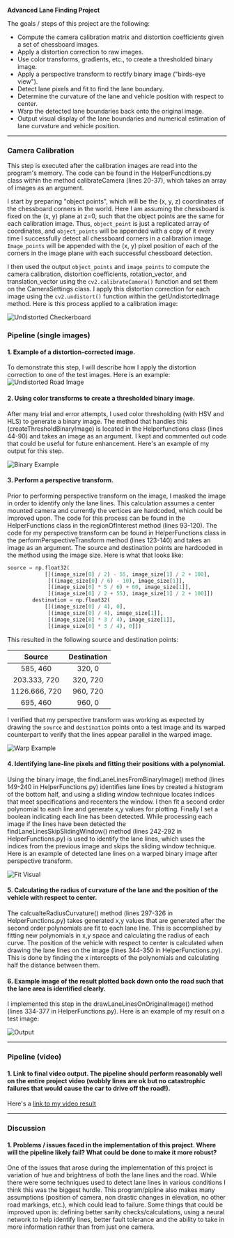 **Advanced Lane Finding Project**

The goals / steps of this project are the following:

* Compute the camera calibration matrix and distortion coefficients given a set of chessboard images.
* Apply a distortion correction to raw images.
* Use color transforms, gradients, etc., to create a thresholded binary image.
* Apply a perspective transform to rectify binary image ("birds-eye view").
* Detect lane pixels and fit to find the lane boundary.
* Determine the curvature of the lane and vehicle position with respect to center.
* Warp the detected lane boundaries back onto the original image.
* Output visual display of the lane boundaries and numerical estimation of lane curvature and vehicle position.

[//]: # (Image References)

[image1]: ./output_images/Undistort_test.png "Undistorted Checkerboard"
[image2]: ./output_images/Undistort_test2.png "Undistorted Road Image"
[image3]: ./output_images/binary_combo_test.jpg "Binary Example"
[image4]: ./output_images/warped_image_dest_points_drawn.jpg "Warp Example"
[image5]: ./output_images/lane_lines_calc.jpg "Fit Visual"
[image6]: ./output_images/lines_drawn.jpg "Output"
[video1]: ./project_video.mp4 "Video"

---


### Camera Calibration

This step is executed after the calibration images are read into the program's memory. The code can be found in the HelperFuncdtions.py class within the method calibrateCamera (lines 20-37), which takes an array of images as an argument.

I start by preparing "object points", which will be the (x, y, z) coordinates of the chessboard corners in the world. Here I am assuming the chessboard is fixed on the (x, y) plane at z=0, such that the object points are the same for each calibration image.  Thus, `object_point` is just a replicated array of coordinates, and `object_points` will be appended with a copy of it every time I successfully detect all chessboard corners in a calibration image.  `Image_points` will be appended with the (x, y) pixel position of each of the corners in the image plane with each successful chessboard detection.

I then used the output `object_points` and `image_points` to compute the camera calibration, distortion coefficients, rotation_vector, and translation_vector using the `cv2.calibrateCamera()` function and set them on the CameraSettings class. I apply this distortion correction for each image using the `cv2.undistort()` function within the getUndistortedImage method. Here is this process applied to a calibration image:

![Undistorted Checkerboard][image1]

### Pipeline (single images)

#### 1. Example of a distortion-corrected image.

To demonstrate this step, I will describe how I apply the distortion correction to one of the test images. Here is an example:
![Undistorted Road Image][image2]

#### 2. Using color transforms to create a thresholded binary image.

After many trial and error attempts, I used color thresholding (with HSV and HLS) to generate a binary image. The method that handles this (createThresholdBinaryImage) is located in the Helperfunctions class (lines 44-90) and takes an image as an argument. I kept and commented out code that could be useful for future enhancement. Here's an example of my output for this step.

![Binary Example][image3]

#### 3. Perform a perspective transform.

Prior to performing perspective transform on the image, I masked the image in order to identify only the lane lines. This calculation assumes a center mounted camera and currently the vertices are hardcoded, which could be improved upon. The code for this process can be found in the HelperFunctions class in the regionOfInterest method (lines 93-120).
The code for my perspective transform can be found in HelperFunctions class in the performPerspectiveTransform method (lines 123-140) and takes an image as an argument. The source and destination points are hardcoded in the method using the image size. Here is what that looks like:

```python
source = np.float32(
            [[(image_size[0] / 2) - 55, image_size[1] / 2 + 100],
             [((image_size[0] / 6) - 10), image_size[1]],
             [(image_size[0] * 5 / 6) + 60, image_size[1]],
             [(image_size[0] / 2 + 55), image_size[1] / 2 + 100]])
        destination = np.float32(
            [[(image_size[0] / 4), 0],
             [(image_size[0] / 4), image_size[1]],
             [(image_size[0] * 3 / 4), image_size[1]],
             [(image_size[0] * 3 / 4), 0]])
```

This resulted in the following source and destination points:

| Source        | Destination   |
|:-------------:|:-------------:|
| 585, 460      | 320, 0        |
| 203.333, 720      | 320, 720      |
| 1126.666, 720     | 960, 720      |
| 695, 460      | 960, 0        |

I verified that my perspective transform was working as expected by drawing the `source` and `destination` points onto a test image and its warped counterpart to verify that the lines appear parallel in the warped image.

![Warp Example][image4]

#### 4. Identifying lane-line pixels and fitting their positions with a polynomial.

Using the binary image, the findLaneLinesFromBinaryImage() method (lines 149-240 in HelperFunctions.py) identifies lane lines by created a histogram of the bottom half, and using a sliding window technique locates indices that meet specifications and recenters the window. I then fit a second order polynomial to each line and generate x,y values for plotting. Finally I set a boolean indicating each line has been detected. While processing each image if the lines have been detected the findLaneLinesSkipSlidingWindow() method (lines 242-292 in HelperFunctions.py) is used to identify the lane lines, which uses the indices from the previous image and skips the sliding window technique. Here is an example of detected lane lines on a warped binary image after perspective transform.

![Fit Visual][image5]

#### 5. Calculating the radius of curvature of the lane and the position of the vehicle with respect to center.

The calcualteRadiusCurvature() method (lines 297-326 in HelperFunctions.py) takes generated x,y values that are generated after the second order polynomials are fit to each lane line. This is accomplished by fitting new polynomials in x,y space and calculating the radius of each curve.
The position of the vehicle with respect to center is calculated when drawing the lane lines on the image (lines 344-350 in HelperFunctions.py). This is done by finding the x intercepts of the polynomials and calculating half the distance between them.

#### 6. Example image of the result plotted back down onto the road such that the lane area is identified clearly.

I implemented this step in the drawLaneLinesOnOriginalImage() method (lines 334-377 in HelperFunctions.py). Here is an example of my result on a test image:

![Output][image6]

---

### Pipeline (video)

#### 1. Link to final video output.  The pipeline should perform reasonably well on the entire project video (wobbly lines are ok but no catastrophic failures that would cause the car to drive off the road!).

Here's a [link to my video result](./project_video.mp4)

---

### Discussion

#### 1. Problems / issues faced in the implementation of this project.  Where will the pipeline likely fail?  What could be done to make it more robust?

One of the issues that arose during the implementation of this project is variation of hue and brightness of both the lane lines and the road. While there were some techniques used to
detect lane lines in various conditions I think this was the biggest hurdle. This program/pipline also makes many assumptions (position of camera, non drastic changes in elevation, no other road markings, etc.),
which could lead to failure. Some things that could be improved upon is: defining better sanity checks/calculations, using a neural network to help identify lines, better fault tolerance and the
ability to take in more information rather than from just one camera.

